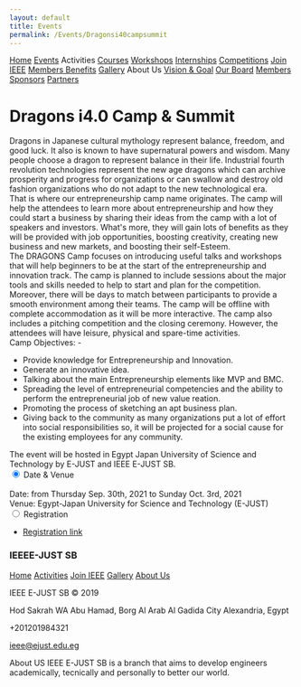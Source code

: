 ```yaml
---
layout: default
title: Events
permalink: /Events/Dragonsi40campsummit
---
```


<link rel="stylesheet" href="{{site.baseurl}}/assets/css/styles.css">
<link rel="stylesheet" href="https://cdnjs.cloudflare.com/ajax/libs/font-awesome/4.7.0/css/font-awesome.min.css">

<nav>
		<uln id="mainMenu">
            <lin><a href="/Home/">Home</a></lin>
            <lin><a class="active" href="/Events/">Events</a></lin>
            <lin><a>Activities</a>
                <uln>
                    <lin><a href="/Activities/Courses/" style= "width: 130px;">Courses</a></lin>
                    <lin><a href="/Activities/Workshops/" style= "width: 130px;">Workshops</a></lin>
                    <lin><a href="/Activities/Internships/" style= "width: 130px;">Internships</a></lin>
                </uln>
            </lin>
            <lin><a href="/Competitions/">Competitions</a></lin>
            <lin><a href="https://www.ieee.org/membership/join/index.html?WT.mc_id=hc_join" target="_blank">Join IEEE</a></lin>
            <lin><a href="/MembersBenefits/">Members Benefits</a></lin>
            <lin><a href="/Gallery/">Gallery</a></lin>
            <lin><a>About Us</a>
                <uln>
                    <lin><a href="/about/Vision_Goal/" style= "width: 130px;">Vision & Goal</a></lin>
                    <lin><a href="/about/Board/" style= "width: 130px;">Our Board</a></lin>
                    <lin><a href="/about/Members/" style= "width: 130px;">Members</a></lin>
                    <lin><a href="/about/Sponsors/" style= "width: 130px;">Sponsors</a></lin>
                    <lin><a href="/about/Partners/" style= "width: 130px;">Partners</a></lin>
                </uln>
            </lin>        <!-- <a href="javascript:void(0);" class="icon" onclick="myFunction()"> -->
    <!-- <i class="fa fa-bars"></i> -->
        </uln>
</nav>

# Dragons i4.0 Camp & Summit

Dragons in Japanese cultural mythology represent balance, freedom, and good luck. It also is known to have supernatural powers and wisdom. Many people choose a dragon to represent balance in their life. Industrial fourth revolution technologies represent the new age dragons which can archive prosperity and progress for organizations or can swallow and destroy old fashion organizations who do not adapt to the new technological era.
<br>
That is where our entrepreneurship camp name originates. The camp will help the attendees to learn more about entrepreneurship and how they could start a business by sharing their ideas from the camp with a lot of speakers and investors. What's more, they will gain lots of benefits as they will be provided with job opportunities, boosting creativity, creating new business and new markets, and boosting their self-Esteem.<br>
The DRAGONS Camp focuses on introducing useful talks and workshops that will help beginners to be at the start of the entrepreneurship and innovation track. The camp is planned to include sessions about the major tools and skills needed to help to start and plan for the competition. Moreover, there will be days to match between participants to provide a smooth environment among their teams. The camp will be offline with complete accommodation as it will be more interactive. The camp also includes a pitching competition and the closing ceremony. However, the attendees will have leisure, physical and spare-time activities.<br>
Camp Objectives: -<br>
<ul>
    <li> Provide knowledge for Entrepreneurship and Innovation.</li>
    <li> Generate an innovative idea.</li>
    <li> Talking about the main Entrepreneurship elements like MVP and BMC.</li>
    <li> Spreading the level of entrepreneurial competencies and the ability to perform the entrepreneurial job of new value reation.</li>
    <li> Promoting the process of sketching an apt business plan.</li>
    <li> Giving back to the community as many organizations put a lot of effort into social responsibilities so, it will be projected for a social cause for the existing employees for any community.</li>
</ul>
The event will be hosted in Egypt Japan University of Science and Technology by E-JUST and IEEE E-JUST SB.

<div class="tabs">
  <input type="radio" class="tabs__radio" name="tabs-example" id="Date & Venue" checked>
  <label for="Date & Venue" class="tabs__label">Date & Venue</label>
  <div class="tabs__content">
  <br>
    Date: from Thursday Sep. 30th, 2021 to Sunday Oct. 3rd, 2021
    <br>
    Venue: Egypt-Japan University for Science and Technology (E-JUST)
  </div>

  <!-- <input type="radio" class="tabs__radio" name="tabs-example" id="Rules & Awards">
  <label for="Rules & Awards" class="tabs__label">Rules & Awards</label>
  <div class="tabs__content">
    <br>
    * Rules & Guidlines: <a href="{{site.baseurl}}/files/IEEE E-JUST SB Monetary Support Proposal.pdf" target="_blank">AEMC 2021 Rules & Guidlines</a>
    <h3 style="padding-left: 30px;"> Awards:</h3>
    <ul>
        <li>1st Place: 6000 EGP</li>
        <li>2nd Place: 4500 EGP</li>
        <li>3rd Place: 3000 EGP</li>
        <li>Best Algorithm: 500 EGP</li>
    </ul>

  </div> -->

  <input type="radio" class="tabs__radio" name="tabs-example" id="Registration">
  <label for="Registration" class="tabs__label">Registration</label>
  <div class="tabs__content">
    <ul>
        <!-- <li>Team members: 3-5 members/</li>
        <li>Age Limit: 16-25 years old/</li> -->
        <li><a href="https://forms.gle/7MacwQzS4QUi6W3t7" target="_blank">Registration link</a></li>
    </ul>
  </div>

  
</div>

<!-- Footer -->
<footer class="footer-distributed">
    <div class="footer-left">
        <h3>IEEE<span>E-JUST SB</span></h3>
        <p class="footer-links">
            <a href="/index/">Home</a>
            <a href="/Activities/">Activities</a>
            <a href="/JoinIEEE/">Join IEEE</a>
            <a href="/Gallery/">Gallery</a>
            <a href="/about/">About Us</a>
        </p>
        <p class="footer-company-name">IEEE E-JUST SB &copy; 2019</p>
    </div>
    <div class="footer-center">
        <div>
            <i class="fa fa-map-marker"></i>
            <p><span>Hod Sakrah WA Abu Hamad, Borg Al Arab Al Gadida City</span> Alexandria, Egypt</p>
        </div>
        <div>
            <i class="fa fa-phone"></i>
            <p>+201201984321</p>
        </div>
        <div>
            <i class="fa fa-envelope"></i>
            <p><a href="mailto:ieee@ejust.edu.eg">ieee@ejust.edu.eg</a></p>
        </div>
    </div>
    <div class="footer-right">
        <p class="footer-company-about">
            <span>About US</span>
            IEEE E-JUST SB is a branch that aims to develop engineers academically, tecnically and personally to better our world.
        </p>
        <div class="footer-icons">
            <a href="https://www.facebook.com/IEEE.EJUST/" target="_blank"><i class="fa fa-facebook"></i></a>
            <a href="https://www.linkedin.com/company/ieee-e-just-sb/" target="_blank"><i class="fa fa-linkedin"></i></a>
            <a href="https://www.instagram.com/ieee_ejust/" target="_blank"><i class="fa fa-instagram"></i></a>
        </div>
    </div>
</footer>

<script>
       /* Toggle between adding and removing the "responsive" class to topnav when the user clicks on the icon */
    function myFunction() {
        var x = document.getElementById("myTopnav");
        if (x.className == "topnav") {
            x.className += "responsive";
        } else {
            x.className = "topnav";
        }
    }
<script>